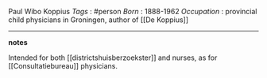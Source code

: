Paul Wibo Koppius
*Tags* : #person 
*Born* : 1888-1962
*Occupation* : provincial child physicians in Groningen, author of [[De Koppius]]

---
**notes**

Intended for both [[districtshuisberzoekster]] and nurses, as for [[Consultatiebureau]] physicians.